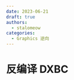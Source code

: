 ```yaml
---
date: 2023-06-21
draft: true
authors:
  - stalomeow
categories:
  - Graphics 逆向
---
```


# 反编译 DXBC

<!-- more -->
